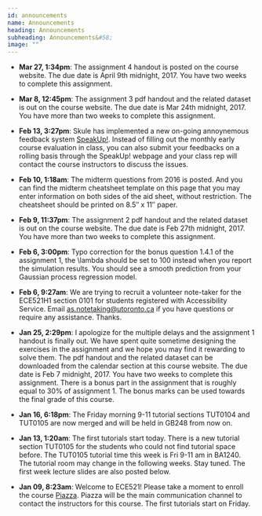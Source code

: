 ```yaml
---
id: announcements
name: Announcements
heading: Announcements
subheading: Announcements&#58;
image: ""
---
```



 - **Mar 27,  1:34pm**: The assignment 4 handout is posted on the course website. The due date is April 9th midnight, 2017. You have two weeks to complete this assignment. 

 - **Mar 8,  12:45pm**: The assignment 3 pdf handout and the related dataset is out on the course website. The due date is Mar 24th midnight, 2017. You have more than two weeks to complete this assignment. 

 - **Feb 13,  3:27pm**: Skule has implemented a new on-going annoynemous feedback system [SpeakUp!](http://speakup.skule.ca/). Instead of filling out the monthly early course evaluation in class, you can also submit your feedbacks on a rolling basis through the SpeakUp! webpage and your class rep will contact the course instructors to discuss the issues. 

 - **Feb 10,  1:18am**: The midterm questions from 2016 is posted. And you can find the midterm cheatsheet template on this page that you may enter information on both sides of the aid sheet, without restriction. The cheatsheet should be printed on 8.5″ x 11″ paper. 

 - **Feb 9,  11:37pm**: The assignment 2 pdf handout and the related dataset is out on the course website. The due date is Feb 27th midnight, 2017. You have more than two weeks to complete this assignment. 

 - **Feb 6,  3:00pm**: Typo correction for the bonus question 1.4.1 of the assignment 1, the \lambda should be set to 100 instead when you report the simulation results. You should see a smooth prediction from your Gaussian process regression model. 

 - **Feb 6,  9:27am**: We are trying to recruit a volunteer note-taker for the ECE521H1 section 0101 for students registered with Accessibility Service. Email [as.notetaking@utoronto.ca](mailto:as.notetaking@utoronto.ca) if you have questions or require any assistance. Thanks.

 - **Jan 25,  2:29pm**: I apologize for the multiple delays and the assignment 1 handout is finally out. We have spent quite sometime designing the exercises in the assignment and we hope you may find it rewarding to solve them. The pdf handout and the related dataset can be downloaded from the calendar section at this course website. The due date is Feb 7 midnight, 2017. You have two weeks to complete this assignment. There is a bonus part in the assignment that is roughly equal to 30% of assignment 1. The bonus marks can be used towards the final grade of this course.

 - **Jan 16,  6:18pm**: The Friday morning 9-11 tutorial sections TUT0104 and TUT0105 are now merged and will be held in GB248 from now on. 

 - **Jan 13,  1:20am**: The first tutorials start today. There is a new tutorial section TUT0105 for the students who could not find tutorial space before. The TUT0105 tutorial time this week is Fri 9-11 am in BA1240. The tutorial room may change in the following weeks. Stay tuned. The first week lecture slides are also posted below.
  
 - **Jan 09,  8:23am**: Welcome to ECE521! Please take a moment to enroll the course [Piazza](https://piazza.com/utoronto.ca/winter2017/ece521/home). Piazza will be the main communication channel to contact the instructors for this course. The first tutorials start on Friday. 
